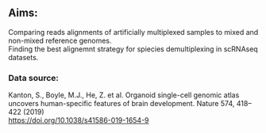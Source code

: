 ## Aims: 
Comparing reads alignments of artificially multiplexed samples to mixed and non-mixed reference genomes. <br>
Finding the best alignemnt strategy for spiecies demultiplexing in scRNAseq datasets. <br>

### Data source: 
Kanton, S., Boyle, M.J., He, Z. et al. Organoid single-cell genomic atlas uncovers human-specific features of brain development. Nature 574, 418–422 (2019) <br>
https://doi.org/10.1038/s41586-019-1654-9 
